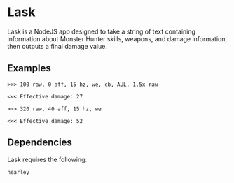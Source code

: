 # Lask

Lask is a NodeJS app designed to take a string of text containing information about Monster Hunter skills, weapons, and damage information, then outputs a final damage value.

## Examples

```
>>> 100 raw, 0 aff, 15 hz, we, cb, AUL, 1.5x raw

<<< Effective damage: 27

>>> 320 raw, 40 aff, 15 hz, we

<<< Effective damage: 52
```


## Dependencies

Lask requires the following:

```
nearley
```